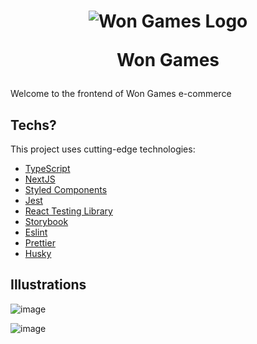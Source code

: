 <h1 align="center">
 <img src="https://i.imgur.com/XW2MSpK.png" alt="Won Games Logo" />
 <p>Won Games</p>
</h1>

Welcome to the frontend of Won Games e-commerce

## Techs?

This project uses cutting-edge technologies:

- [TypeScript](https://www.typescriptlang.org/)
- [NextJS](https://nextjs.org/)
- [Styled Components](https://styled-components.com/)
- [Jest](https://jestjs.io/)
- [React Testing Library](https://testing-library.com/docs/react-testing-library/intro)
- [Storybook](https://storybook.js.org/)
- [Eslint](https://eslint.org/)
- [Prettier](https://prettier.io/)
- [Husky](https://github.com/typicode/husky)

## Illustrations

![image](https://user-images.githubusercontent.com/13091635/153026973-57d31da3-596f-47a1-a882-21298a5871dd.png)

![image](https://user-images.githubusercontent.com/13091635/153027080-e3e97c90-9789-499b-8507-3778cb0c784f.png)

